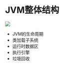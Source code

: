 # JVM整体结构

![](https://connorzj.oss-cn-shenzhen.aliyuncs.com/blog-pic系统架构设计.png)



- JVM的生命周期
- 类加载子系统
- 运行时数据区
- 执行引擎
- 垃圾回收





